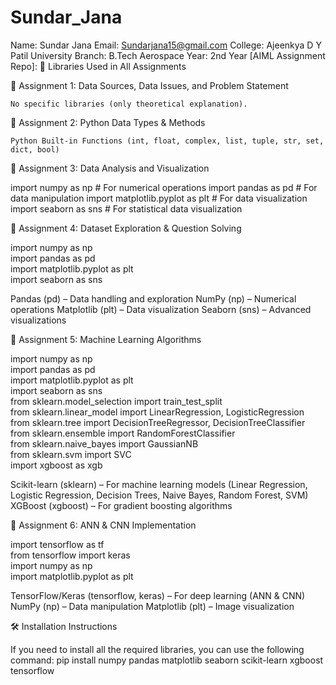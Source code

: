 # Sundar_Jana
Name: Sundar Jana
Email: Sundarjana15@gmail.com
College: Ajeenkya D Y Patil University
Branch: B.Tech Aerospace
Year: 2nd Year
[AIML Assignment Repo]:
📌 Libraries Used in All Assignments

📁 Assignment 1: Data Sources, Data Issues, and Problem Statement

    No specific libraries (only theoretical explanation).

📁 Assignment 2: Python Data Types & Methods

    Python Built-in Functions (int, float, complex, list, tuple, str, set, dict, bool)

📁 Assignment 3: Data Analysis and Visualization

import numpy as np  # For numerical operations
import pandas as pd  # For data manipulation
import matplotlib.pyplot as plt  # For data visualization
import seaborn as sns  # For statistical data visualization

📁 Assignment 4: Dataset Exploration & Question Solving

import numpy as np  
import pandas as pd  
import matplotlib.pyplot as plt  
import seaborn as sns  

Pandas (pd) – Data handling and exploration
NumPy (np) – Numerical operations
Matplotlib (plt) – Data visualization
Seaborn (sns) – Advanced visualizations

📁 Assignment 5: Machine Learning Algorithms

import numpy as np  
import pandas as pd  
import matplotlib.pyplot as plt  
import seaborn as sns  
from sklearn.model_selection import train_test_split  
from sklearn.linear_model import LinearRegression, LogisticRegression  
from sklearn.tree import DecisionTreeRegressor, DecisionTreeClassifier  
from sklearn.ensemble import RandomForestClassifier  
from sklearn.naive_bayes import GaussianNB  
from sklearn.svm import SVC  
import xgboost as xgb  

Scikit-learn (sklearn) – For machine learning models (Linear Regression, Logistic Regression, Decision Trees, Naive Bayes, Random Forest, SVM)
XGBoost (xgboost) – For gradient boosting algorithms

📁 Assignment 6: ANN & CNN Implementation

import tensorflow as tf  
from tensorflow import keras  
import numpy as np  
import matplotlib.pyplot as plt  

TensorFlow/Keras (tensorflow, keras) – For deep learning (ANN & CNN)
NumPy (np) – Data manipulation
Matplotlib (plt) – Image visualization

🛠 Installation Instructions

If you need to install all the required libraries, you can use the following command:
pip install numpy pandas matplotlib seaborn scikit-learn xgboost tensorflow
